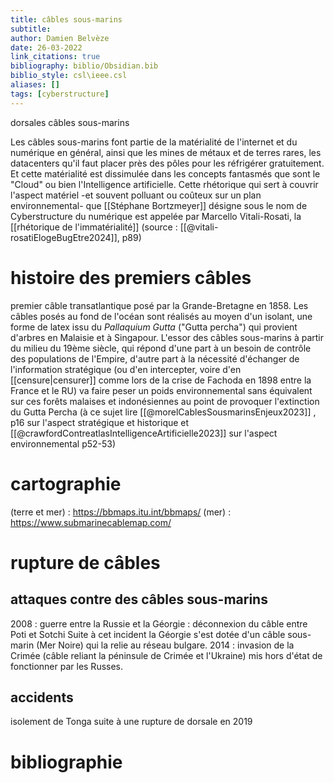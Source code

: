 ```yaml
---
title: câbles sous-marins
subtitle:
author: Damien Belvèze
date: 26-03-2022
link_citations: true
bibliography: biblio/Obsidian.bib
biblio_style: csl\ieee.csl
aliases: []
tags: [cyberstructure]
---
```



dorsales
câbles sous-marins

Les câbles sous-marins font partie de la matérialité de l'internet et du numérique en général, ainsi que les mines de métaux et de terres rares, les datacenters qu'il faut placer près des pôles pour les réfrigérer gratuitement. Et cette matérialité est dissimulée dans les concepts fantasmés que sont le "Cloud" ou bien l'Intelligence artificielle. Cette rhétorique qui sert à couvrir l'aspect matériel -et souvent polluant ou coûteux sur un plan environnemental- que [[Stéphane Bortzmeyer]] désigne sous le nom de Cyberstructure du numérique est appelée par Marcello Vitali-Rosati, la [[rhétorique de l'immatérialité]]
(source : [[@vitali-rosatiElogeBugEtre2024]], p89)


# histoire des premiers câbles

premier câble transatlantique posé par la Grande-Bretagne en 1858. 
Les câbles posés au fond de l'océan sont réalisés au moyen d'un isolant, une forme de latex issu du *Pallaquium Gutta* ("Gutta percha") qui provient d'arbres en Malaisie et à Singapour. 
L'essor des câbles sous-marins à partir du milieu du 19ème siècle, qui répond d'une part à un besoin de contrôle des populations de l'Empire, d'autre part à la nécessité d'échanger de l'information stratégique (ou d'en intercepter, voire d'en [[censure|censurer]] comme lors de la crise de Fachoda en 1898 entre la France et le RU) va faire peser un poids environnemental sans équivalent sur ces forêts malaises et indonésiennes au point de provoquer l'extinction du Gutta Percha (à ce sujet lire [[@morelCablesSousmarinsEnjeux2023]] , p16 sur l'aspect stratégique et historique et [[@crawfordContreatlasIntelligenceArtificielle2023]] sur l'aspect environnemental p52-53)

# cartographie

(terre et mer) : https://bbmaps.itu.int/bbmaps/
(mer) : https://www.submarinecablemap.com/

# rupture de câbles

## attaques contre des câbles sous-marins

2008 : guerre entre la Russie et la Géorgie : déconnexion du câble entre Poti et Sotchi
Suite à cet incident la Géorgie s'est dotée d'un câble sous-marin (Mer Noire) qui la relie au réseau bulgare.
2014 : invasion de la Crimée (câble reliant la péninsule de Crimée et l'Ukraine) mis hors d'état de fonctionner par les Russes.

## accidents

isolement de Tonga suite à une rupture de dorsale en 2019


# bibliographie

